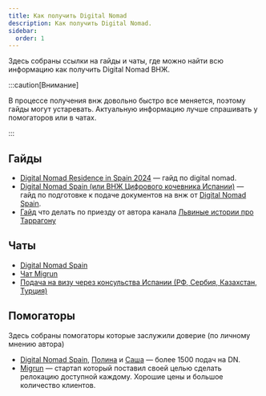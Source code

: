 ```yaml
---
title: Как получить Digital Nomad
description: Как получить Digital Nomad.
sidebar:
  order: 1
---
```


Здесь собраны ссылки на гайды и чаты, где можно найти всю информацию как получить Digital Nomad ВНЖ.

:::caution[Внимание]

В процессе получения внж довольно быстро все меняется, поэтому гайды могут устаревать. Актуальную информацию лучше спрашивать у помогаторов или в чатах.

:::

## Гайды

- [Digital Nomad Residence in Spain 2024](https://barcelona-startups-relocation.notion.site/Digital-Nomad-Residence-in-Spain-2024-97dfbe479af04e8b94d269f07bf7e0a2) — гайд по digital nomad.
- [Digital Nomad Spain (или ВНЖ Цифрового кочевника Испании)](https://digital-nomad-spain.notion.site/Digital-Nomad-Spain-b2a4f8379fe54bf3bc6005d69180af73) — гайд по подготовке к подаче документов на внж от [Digital Nomad Spain](https://t.me/digitalnomadspain). 
- [Гайд](https://relocation2spain.github.io/) что делать по приезду от автора канала [Львиные истории про Таррагону](https://t.me/lev2tarragona)

## Чаты

- [Digital Nomad Spain](https://t.me/chatfornomads)
- [Чат Migrun](https://t.me/spain_migrun)
- [Подача на визу через консульства Испании (РФ, Сербия, Казахстан, Турция) ](https://t.me/dnvisaspainembassies)

## Помогаторы

Здесь собраны помогаторы которые заслужили доверие (по личному мнению автора)

- [Digital Nomad Spain](https://t.me/digitalnomadspain), [Полина](https://t.me/pao_borghese) и [Саша](https://t.me/mirrkka) — более 1500 подач на DN.
- [Migrun](https://www.migrun.tech/) — стартап который поставил своей целью сделать релокацию доступной каждому. Хорошие цены и большое количество клиентов.
